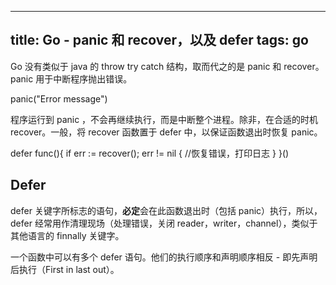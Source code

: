 
---
title: Go - panic 和 recover，以及 defer
tags: go
---
Go 没有类似于 java 的 throw try catch 结构，取而代之的是 panic 和 recover。panic 用于中断程序抛出错误。

panic("Error message")

程序运行到 panic ，不会再继续执行，而是中断整个进程。除非，在合适的时机 recover。一般，将 recover 函数置于 defer 中，以保证函数退出时恢复 panic。

defer func(){
  if err := recover(); err != nil {
   //恢复错误，打印日志
  }
}()

## Defer
defer 关键字所标志的语句，**必定**会在此函数退出时（包括 panic）执行，所以，defer 经常用作清理现场（处理错误，关闭 reader，writer，channel），类似于其他语言的 finnally 关键字。

一个函数中可以有多个 defer 语句。他们的执行顺序和声明顺序相反 - 即先声明后执行（First in last out）。
